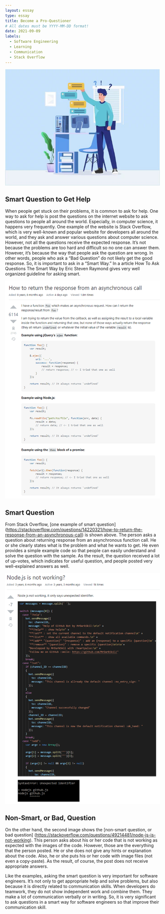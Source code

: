 ```yaml
---
layout: essay
type: essay
title: Become a Pro-Questioner
# All dates must be YYYY-MM-DD format!
date: 2021-09-09
labels:
  - Software Engineering
  - Learning
  - Communication
  - Stack Overflow
---
```


<img class="ui large floated image" src="../images/Questions.jpg">

## Smart Question to Get Help

When people get stuck on their problems, it is common to ask for help. One way to ask for help is post the questions on the internet website to ask questions to people all around the world. Especially, in computer science, it happens very frequently. One example of the website is Stack Overflow, which is very well-known and popular website for developers all around the world, and they ask and answer various questions about computer science. However, not all the questions receive the expected response. It’s not because the problems are too hard and difficult so no one can answer them. However, it’s because the way that people ask the question are wrong. In other words, people who ask a “Bad Question”  do not likely get the good response. So, it is important to ask in a “Smart Way.” In a article How To Ask Questions The Smart Way by Eric Steven Raymond gives very well organized guideline for asking smart. 

<img class="ui medium right floated image" src="../images/good-question.PNG">


## Smart Question

From Stack Overflow, [one example of smart question] (https://stackoverflow.com/questions/14220321/how-to-return-the-response-from-an-asynchronous-call) is shown above. The person asks a question about returning response from an asynchronous function call. He or she clearly states what is the problem and what he wants to get. He even provides a simple example code so that people can easily understand and solve the question with the sample. As the result, the question received a lot of up-votes, which indicates for useful question, and people posted very well-explained answers as well. 


<img class="ui medium left floated image" src="../images/bad-question.PNG">

## Non-Smart, or Bad, Question

On the other hand, the second image shows the [non-smart question, or bad question] (https://stackoverflow.com/questions/49214481/node-js-is-not-working). This person asks about his or her code that is not working as expected with the images of the code. However, those are the everything that the person posted. He or she does not give any hints or explanation about the code. Also, he or she puts his or her code with image files (not even a copy-paste). As the result, of course, the post does not receive appropriate answers.


Like the examples, asking the smart question is very important for software engineers. It’s not only to get appropriate help and solve problems, but also because it is directly related to communication skills. When developers do teamwork, they do not show independent work and combine them. They make a lot of communication verbally or in writing. So, it is very significant to ask questions in a smart way for software engineers so that improve their communication skill. 
